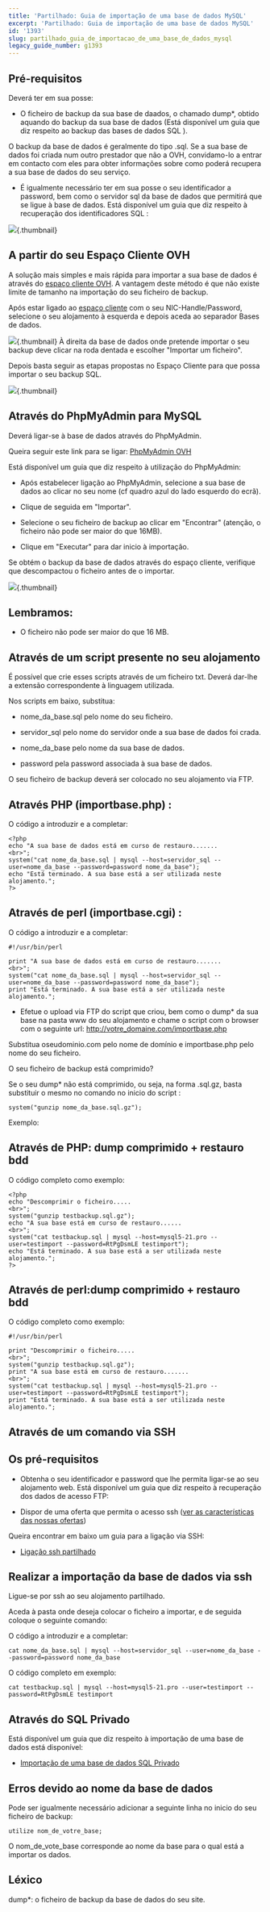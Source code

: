 ```yaml
---
title: 'Partilhado: Guia de importação de uma base de dados MySQL'
excerpt: 'Partilhado: Guia de importação de uma base de dados MySQL'
id: '1393'
slug: partilhado_guia_de_importacao_de_uma_base_de_dados_mysql
legacy_guide_number: g1393
---
```



## Pré-requisitos
Deverá ter em sua posse:


- O ficheiro de backup da sua base de daados, o chamado dump*, obtido aquando do backup da sua base de dados (Está disponível um guia que diz respeito ao backup das bases de dados SQL []({legacy}1394)).

O backup da base de dados é geralmente do tipo .sql.
Se a sua base de dados foi criada num outro prestador que não a OVH, convidamo-lo a entrar em contacto com eles para obter informações sobre como poderá recupera a sua base de dados do seu serviço. 


- É igualmente necessário ter em sua posse o seu identificador a password, bem como o servidor sql da base de dados que permitirá que se ligue à base de dados.
Está disponível um guia que diz respeito à recuperação dos identificadores SQL :[]({legacy}1374)


![](images/img_1802.jpg){.thumbnail}


## A partir do seu Espaço Cliente OVH
A solução mais simples e mais rápida para importar a sua base de dados é através do [espaço cliente OVH](https://www.ovh.com/manager/).
A vantagem deste método é que não existe limite de tamanho na importação do seu ficheiro de backup.

Após estar ligado ao [espaço cliente](https://www.ovh.com/manager/) com o seu NIC-Handle/Password, selecione o seu alojamento à esquerda e depois aceda ao separador Bases de dados.

![](images/img_4125.jpg){.thumbnail}
À direita da base de dados onde pretende importar o seu backup deve clicar na roda dentada e escolher "Importar um ficheiro".

Depois basta seguir as etapas propostas no Espaço Cliente para que possa importar o seu backup SQL.

![](images/img_4126.jpg){.thumbnail}


## Através do PhpMyAdmin para MySQL
Deverá ligar-se à base de dados através do PhpMyAdmin.

Queira seguir este link para se ligar: [PhpMyAdmin OVH](https://phpmyadmin.ovh.net)

Está disponível um guia que diz respeito à utilização do PhpMyAdmin:[]({legacy}1374)


- Após estabelecer ligação ao PhpMyAdmin, selecione a sua base de dados ao clicar no seu nome (cf quadro azul do lado esquerdo do ecrã).

- Clique de seguida em "Importar".

- Selecione o seu ficheiro de backup ao clicar em "Encontrar" (atenção, o ficheiro não pode ser maior do que 16MB).

- Clique em "Executar" para dar inicio à importação.

Se obtém o backup da base de dados através do espaço cliente, verifique que descompactou o ficheiro antes de o importar.


![](images/img_1962.jpg){.thumbnail}

## Lembramos:

- O ficheiro não pode ser maior do que 16 MB.




## Através de um script presente no seu alojamento
É possível que crie esses scripts através de um ficheiro txt. Deverá dar-lhe a extensão correspondente à linguagem utilizada.

Nos scripts em baixo, substitua:


- nome_da_base.sql pelo nome do seu ficheiro.

- servidor_sql pelo nome do servidor onde a sua base de dados foi crada.

- nome_da_base pelo nome da sua base de dados.

- password pela password associada à sua base de dados.

O seu ficheiro de backup deverá ser colocado no seu alojamento via FTP.


## Através PHP (importbase.php) :
O código a introduzir e a completar: 


```
<?php
echo "A sua base de dados está em curso de restauro.......
<br>";
system("cat nome_da_base.sql | mysql --host=servidor_sql --user=nome_da_base --password=password nome_da_base");
echo "Está terminado. A sua base está a ser utilizada neste alojamento.";
?>
```



## Através de perl (importbase.cgi) :
O código a introduzir e a completar: 


```
#!/usr/bin/perl

print "A sua base de dados está em curso de restauro.......
<br>";
system("cat nome_da_base.sql | mysql --host=servidor_sql --user=nome_da_base --password=password nome_da_base");
print "Está terminado. A sua base está a ser utilizada neste alojamento.";
```



- Efetue o upload via FTP do script que criou, bem como o dump* da sua base na pasta www do seu alojamento e chame o script com o browser com o seguinte url: http://votre_domaine.com/importbase.php


Substitua oseudominio.com pelo nome de domínio e importbase.php pelo nome do seu ficheiro.

O seu ficheiro de backup está comprimido?

Se o seu dump* não está comprimido, ou seja, na forma .sql.gz, basta substituir o mesmo no comando no inicio do script :


```
system("gunzip nome_da_base.sql.gz");
```


Exemplo:

## Através de PHP: dump comprimido + restauro bdd
O código completo como exemplo: 


```
<?php
echo "Descomprimir o ficheiro.....
<br>";
system("gunzip testbackup.sql.gz");
echo "A sua base está em curso de restauro......
<br>";
system("cat testbackup.sql | mysql --host=mysql5-21.pro --user=testimport --password=RtPgDsmLE testimport");
echo "Está terminado. A sua base está a ser utilizada neste alojamento.";
?>
```



## Através de perl:dump comprimido + restauro bdd
O código completo como exemplo: 


```
#!/usr/bin/perl

print "Descomprimir o ficheiro.....
<br>";
system("gunzip testbackup.sql.gz");
print "A sua base está em curso de restauro.......
<br>";
system("cat testbackup.sql | mysql --host=mysql5-21.pro --user=testimport --password=RtPgDsmLE testimport");
print "Está terminado. A sua base está a ser utilizada neste alojamento.";
```




## Através de um comando via SSH

## Os pré-requisitos

- Obtenha o seu identificador e password que lhe permita ligar-se ao seu alojamento web.
Está disponível um guia que diz respeito à recuperação dos dados de acesso FTP: []({legacy}1374)

- Dispor de uma oferta que permita o acesso ssh ([ver as características das nossas ofertas](http://www.ovh.pt/alojamento_partilhado))


Queira encontrar em baixo um guia para a ligação via SSH:


- [Ligação ssh partilhado](http://guias.ovh.pt/SshPartilhado)



## Realizar a importação da base de dados via ssh
Ligue-se por ssh ao seu alojamento partilhado.

Aceda à pasta onde deseja colocar o ficheiro a importar, e de seguida coloque o seguinte comando:

O código a introduzir e a completar: 


```
cat nome_da_base.sql | mysql --host=servidor_sql --user=nome_da_base --password=password nome_da_base
```


O código completo em exemplo: 


```
cat testbackup.sql | mysql --host=mysql5-21.pro --user=testimport --password=RtPgDsmLE testimport
```




## Através do SQL Privado
Está disponível um guia que diz respeito à importação de uma base de dados está disponível:


- [Importação de uma base de dados SQL Privado](https://www.ovh.pt/g2023.partilhado_tudo_sobre_sql_privado#backup_importacao_restauro)




## Erros devido ao nome da base de dados
Pode ser igualmente necessário adicionar a seguinte linha no inicio do seu ficheiro de backup:


```
utilize nom_de_votre_base;
```


O nom_de_vote_base corresponde ao nome da base para o qual está a importar os dados.


## Léxico
dump*: o ficheiro de backup da base de dados do seu site. 

